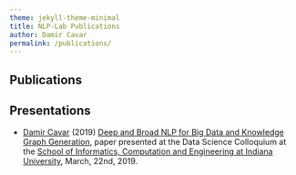 ```yaml
---
theme: jekyll-theme-minimal
title: NLP-Lab Publications
author: Damir Cavar
permalink: /publications/
---
```


## Publications





## Presentations

<ul>
<li><a href="http://damir.cavar.me/">Damir Cavar</a> (2019) <a href="/pubs/Deep and Broad NLP for Big Data and Knowledge Graph Generation.pdf">Deep and Broad NLP for Big Data and Knowledge Graph Generation</a>, paper presented at the Data Science Colloquium at the <a href="https://sice.indiana.edu/">School of Informatics, Computation and Engineering at Indiana University</a>, March, 22nd, 2019.</li>

</ul>


